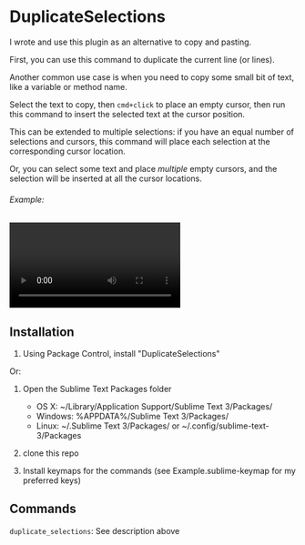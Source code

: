 DuplicateSelections
===================

I wrote and use this plugin as an alternative to copy and pasting.

First, you can use this command to duplicate the current line (or lines).

Another common use case is when you need to copy some small bit of text, like a variable or method name.

Select the text to copy, then `cmd+click` to place an empty cursor, then run this command to insert the selected text at the cursor position.

This can be extended to multiple selections: if you have an equal number of selections and cursors, this command will place each selection at the corresponding cursor location.

Or, you can select some text and place *multiple* empty cursors, and the selection will be inserted at all the cursor locations.

###### Example:
<video src="example.mp4">example.mp4</video>

Installation
------------

1. Using Package Control, install "DuplicateSelections"

Or:

1. Open the Sublime Text Packages folder
    - OS X: ~/Library/Application Support/Sublime Text 3/Packages/
    - Windows: %APPDATA%/Sublime Text 3/Packages/
    - Linux: ~/.Sublime Text 3/Packages/ or ~/.config/sublime-text-3/Packages

2. clone this repo
3. Install keymaps for the commands (see Example.sublime-keymap for my preferred keys)

Commands
--------

`duplicate_selections`: See description above
